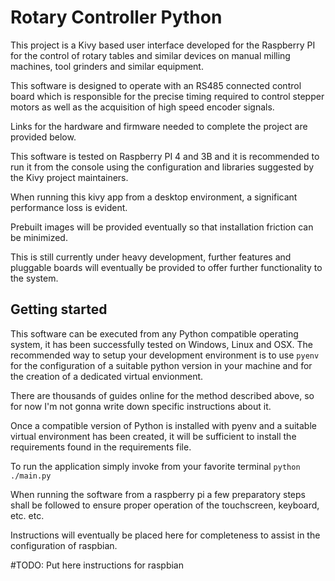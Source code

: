 # Rotary Controller Python

This project is a Kivy based user interface developed for the Raspberry PI for the control of rotary tables and
similar devices on manual milling machines, tool grinders and similar equipment.

This software is designed to operate with an RS485 connected control board which is responsible for the precise
timing required to control stepper motors as well as the acquisition of high speed encoder signals.

Links for the hardware and firmware needed to complete the project are provided below.

This software is tested on Raspberry PI 4 and 3B and it is recommended to run it from the console using the 
configuration and libraries suggested by the Kivy project maintainers.

When running this kivy app from a desktop environment, a significant performance loss is evident.

Prebuilt images will be provided eventually so that installation friction can be minimized.

This is still currently under heavy development, further features and pluggable boards will eventually be provided
to offer further functionality to the system.

## Getting started

This software can be executed from any Python compatible operating system, it has been successfully tested on
Windows, Linux and OSX. The recommended way to setup your development environment is to use `pyenv` for the
configuration of a suitable python version in your machine and for the creation of a dedicated virtual envionment.

There are thousands of guides online for the method described above, so for now I'm not gonna write down specific
instructions about it. 

Once a compatible version of Python is installed with pyenv and a suitable virtual environment has been created, 
it will be sufficient to install the requirements found in the requirements file.

To run the application simply invoke from your favorite terminal `python ./main.py`

When running the software from a raspberry pi a few preparatory steps shall be followed to ensure proper
operation of the touchscreen, keyboard, etc. etc.

Instructions will eventually be placed here for completeness to assist in the configuration of raspbian.

#TODO: Put here instructions for raspbian